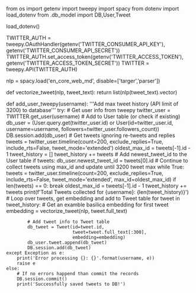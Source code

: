 from os import getenv
import tweepy
import spacy
from dotenv import load_dotenv
from .db_model import DB,User,Tweet

load_dotenv()


TWITTER_AUTH = tweepy.OAuthHandler(getenv('TWITTER_CONSUMER_API_KEY'),
                                   getenv('TWITTER_CONSUMER_API_SECRET'))
TWITTER_AUTH.set_access_token(getenv('TWITTER_ACCESS_TOKEN'),
                              getenv('TWITTER_ACCESS_TOKEN_SECRET'))
TWITTER = tweepy.API(TWITTER_AUTH)

nlp = spacy.load('en_core_web_md', disable=['targer','parser'])

def vectorize_tweet(nlp, tweet_text):
    return list(nlp(tweet_text).vector)

def add_user_tweepy(username):
    '''Add max tweet history (API limit of 3200) to database'''
    try:
        # Get user info from tweepy
        twitter_user = TWITTER.get_user(username)
        # Add to User table (or check if existing)
        db_user = (User.query.get(twitter_user.id) or
                   User(id=twitter_user.id,
                        username=username,
                        followers=twitter_user.followers_count))
        DB.session.add(db_user)
        # Get tweets ignoring re-tweets and replies
        tweets = twitter_user.timeline(count=200, 
                                       exclude_replies=True, 
                                       include_rts=False, 
                                       tweet_mode='extended')
        oldest_max_id = tweets[-1].id - 1
        tweet_history = []
        tweet_history += tweets
        # Add newest_tweet_id to the User table
        if tweets:
            db_user.newest_tweet_id = tweets[0].id
        # Continue to collect tweets using max_id and update until 3200 tweet max
        while True:
            tweets = twitter_user.timeline(count=200,
                                        exclude_replies=True,
                                        include_rts=False,
                                        tweet_mode='extended',
                                        max_id=oldest_max_id)
            if len(tweets) == 0:
                break
            oldest_max_id = tweets[-1].id - 1
            tweet_history += tweets 
        print(f'Total Tweets collected for {username}: {len(tweet_history)}')
        # Loop over tweets, get embedding and add to Tweet table
        for tweet in tweet_history:
            # Get an examble basilica embedding for first tweet
            embedding = vectorize_tweet(nlp, tweet.full_text)
            
            # Add tweet info to Tweet table
            db_tweet = Tweet(id=tweet.id,
                             tweet=tweet.full_text[:300],
                             embedding=embedding)
            db_user.tweet.append(db_tweet)
            DB.session.add(db_tweet)
    except Exception as e:
        print('Error processing {}: {}'.format(username, e))
        raise e
    else:
        # If no errors happend than commit the records
        DB.session.commit()
        print('Successfully saved tweets to DB!')